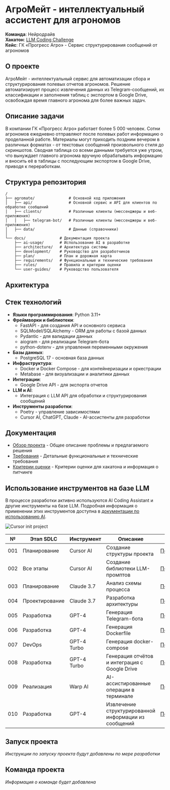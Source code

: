 # АгроМейт - интеллектуальный ассистент для агрономов

**Команда**: Нейродрайв  
**Хакатон**: [LLM Coding Challenge](https://llm-challenge.com)  
**Кейс**: ГК «Прогресс Агро» - Сервис структурирования сообщений от агрономов

## О проекте

АгроМейт - интеллектуальный сервис для автоматизации сбора и структурирования полевых отчетов агрономов. Решение автоматизирует процесс извлечения данных из Telegram-сообщений, их классификации и заполнения таблиц с экспортом в Google Drive, освобождая время главного агронома для более важных задач.

## Описание задачи

В компании ГК «Прогресс Агро» работает более 5 000 человек. Сотни агрономов ежедневно отправляют после полевых работ информацию о проделанной работе. Материалы могут приходить поздним вечером в различных форматах - от текстовых сообщений произвольного стиля до скриншотов. Сводная таблица со всеми данными требуется уже утром, что вынуждает главного агронома вручную обрабатывать информацию и вносить её в таблицы с последующим экспортом в Google Drive, приводя к переработкам.

## Структура репозитория

```
/
├── agromate/               # Основной код приложения
│   ├── api/                # Основной сервис и API для клиентов по обработке сообщений
│   ├── clients/            # Различные клиенты (мессенджеры и веб-приложения)
│   │   ├── telegram-bot/   # Различные клиенты (мессенджеры и веб-приложения)
│   ├── data/               # Данные (справочники)
│
└── docs/               # Документация проекта
    ├── ai-usage/       # Использование AI в разработке
    ├── architecture/   # Архитектура системы
    ├── development/    # Руководство для разработчиков
    ├── plan/           # План и дорожная карта
    ├── requirements/   # Функциональные и технические требования
    ├── rules/          # Правила и критерии оценки
    └── user-guides/    # Руководство пользователя
```

## Архитектура




## Стек технологий

- **Языки программирования**: Python 3.11+
- **Фреймворки и библиотеки**:
  - FastAPI - для создания API и основного сервиса
  - SQLModel/SQLAlchemy - ORM для работы с базой данных
  - Pydantic - для валидации данных
  - aiogram - для реализации Telegram-бота
  - python-dotenv - для управления переменными окружения
- **Базы данных**:
  - PostgreSQL 17 - основная база данных
- **Инфраструктура**:
  - Docker и Docker Compose - для контейнеризации и оркестрации
  - Metabase - для визуализации и аналитики данных
- **Интеграции**:
  - Google Drive API - для экспорта отчетов
- **LLM и AI**:
  - Интеграция с LLM API для обработки и структурирования сообщений
- **Инструменты разработки**:
  - Poetry - управление зависимостями
  - Cursor AI, ChatGPT, Claude - AI-ассистенты для разработки


## Документация

- [Обзор проекта](./docs/requirements/overview.md) - Общее описание проблемы и предлагаемого решения
- [Требования](./docs/requirements/requirements.md) - Детальные функциональные и технические требования
- [Критерии оценки](./docs/rules/evaluation-criteria.md) - Критерии оценки для хакатона и информация о питчинге

## Использование инструментов на базе LLM

В процессе разработки активно используются AI Coding Assistant и другие инструменты на базе LLM. Подробная информация о применении этих инструментов доступна в [документации по использованию AI](./docs/ai-usage/README.md).

![Cursor init project](./docs/assets/001-llm-coding-challenge-first-session.gif)

| № | Этап SDLC | Инструмент | Описание | Детали |
|---|-----------|------------|-----------|--------|
| 001 | Планирование | Cursor AI | Создание структуры проекта | [Подробнее](./docs/ai-usage/records/001-project-structure.md) |
| 002 | Все этапы | Cursor AI | Создание библиотеки LLM-промптов | [Подробнее](./docs/ai-usage/records/002-llm-prompts.md) |
| 003 | Планирование | Claude 3.7 | Анализ схемы процесса | [Подробнее](./docs/ai-usage/records/003-image-flowchart-analysis.md) |
| 004 | Проектирование | Claude 3.7 | Разработка архитектуры | [Подробнее](./docs/ai-usage/records/004-architecture-design.md) |
| 005 | Разработка | GPT-4 | Генерация Telegram-бота | [Подробнее](./docs/ai-usage/records/005-bot-implementation-gpt.md) |
| 006 | Разработка | GPT-4 | Генерация Dockerfile | [Подробнее](./docs/ai-usage/records/006-app-architecture-and-implementation.md) |
| 007 | DevOps | GPT-4 Turbo | Генерация docker-compose | [Подробнее](./docs/ai-usage/records/007-devops-gpt.md) |
| 008 | Разработка | GPT-4 Turbo | Генерация отчётов и интеграция с Google Drive | [Подробнее](./docs/ai-usage/records/008-google-drive-integration-development.md) |
| 009 | Реализация | Warp AI | AI-ассистированные операции в терминале | [Подробнее](./docs/ai-usage/records/009-warp-ai-terminal-usage.md) |
| 010 | Разработка | GPT-4 | Извлечение структурированной информации из сообщений | [Подробнее](./docs/ai-usage/records/010-llm-prompt-generation.md) |


## Запуск проекта

*Инструкции по запуску проекта будут добавлены по мере разработки*

## Команда проекта

*Информация о команде будет добавлена*